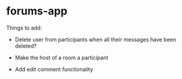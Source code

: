 # forums-app
Things to add:

- Delete user from participants when all their messages have been deleted?

- Make the host of a room a participant

-  Add edit comment functionality
